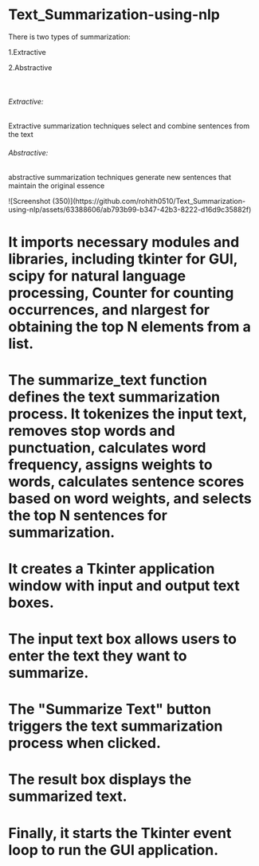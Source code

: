# Text_Summarization-using-nlp
There is two types of summarization:<br>
<p>1.Extractive</p>
<p>2.Abstractive</p><br>
<h6> Extractive:  </h6> <p>Extractive summarization techniques select and combine sentences from the text</p>
<h6> Abstractive:  </h6> <p> abstractive summarization techniques generate new sentences that maintain the original essence</p>
![Screenshot (350)](https://github.com/rohith0510/Text_Summarization-using-nlp/assets/63388606/ab793b99-b347-42b3-8222-d16d9c35882f)

# It imports necessary modules and libraries, including tkinter for GUI, scipy for natural language processing, Counter for counting occurrences, and nlargest for obtaining the top N elements from a list.
# The summarize_text function defines the text summarization process. It tokenizes the input text, removes stop words and punctuation, calculates word frequency, assigns weights to words, calculates sentence scores based on word weights, and selects the top N sentences for summarization.
# It creates a Tkinter application window with input and output text boxes.
# The input text box allows users to enter the text they want to summarize.
# The "Summarize Text" button triggers the text summarization process when clicked.
# The result box displays the summarized text.
# Finally, it starts the Tkinter event loop to run the GUI application.
